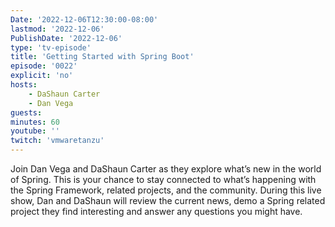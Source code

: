 ```yaml
---
Date: '2022-12-06T12:30:00-08:00'
lastmod: '2022-12-06'
PublishDate: '2022-12-06'
type: 'tv-episode'
title: 'Getting Started with Spring Boot'
episode: '0022'
explicit: 'no'
hosts:
    - DaShaun Carter
    - Dan Vega
guests:
minutes: 60
youtube: ''
twitch: 'vmwaretanzu'
---
```


Join Dan Vega and DaShaun Carter as they explore what’s new in the world of Spring. This is your chance to stay connected to what’s happening with the Spring Framework, related projects, and the community. During this live show, Dan and DaShaun will review the current news, demo a Spring related project they find interesting and answer any questions you might have.
